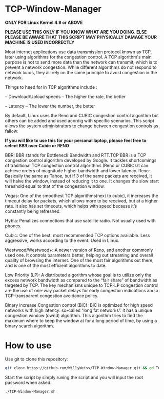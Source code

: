 # TCP-Window-Manager
**ONLY FOR Linux Kernel 4.9 or ABOVE**

**PLEASE USE THIS ONLY IF YOU KNOW WHAT ARE YOU DOING. ELSE PLEASE BE AWARE THAT THIS SCRIPT MAY PHYSICALLY DAMAGE YOUR MACHINE IS USED INCORRECTLY**

Most internet applications use data transmission protocol known as TCP, later using algorithms for the congestion control. A TCP algorithm's main purpose is not to send more data than the network can transmit, which is to prevent a network congestion. While different algorithms do not respond to network loads, they all rely on the same principle to avoid congestion in the network.

Things to heed for in TCP algorithms include :

– Download/Upload speeds – The higher the rate, the better

– Latency – The lower the number, the better


By default, Linux uses the Reno and CUBIC congestion control algorithm but others can be added and used acordig with specific scenarios. This script allows the system administrators to change between congestion controls as fallow:

**If you will like to use this for your personal laptop, please feel free to select BBR over Cubic or RENO**

BBR:
BBR stands for Bottleneck Bandwidth and RTT.TCP BBR is a TCP congestion control algorithm developed by Google. It tackles shortcomings of traditional TCP congestion control algorithms (Reno or CUBIC).It can achieve orders of magnitude higher bandwidth and lower latency.
Reno:
Basically the same as Tahoe, but if 3 of the same packets are received, it will halve the window, instead of reducing it to one. It changes the slow start threshold equal to that of the congestion window.

Vegas:
One of the smoothest TCP algorithms(next to cubic), it increases the timeout delay for packets, which allows more to be received, but at a higher rate. It also has set timeouts, which helps with speed because it’s constantly being refreshed.

Hybla:
Penalizes connections that use satellite radio. Not usually used with phones.

Cubic:
One of the best, most recommended TCP options available. Less aggressive, works according to the event. Used in Linux.

Westwood/Westwood+:
A newer version of Reno, and another commonly used one. It controls parameters better, helping out streaming and overall quality of browsing the internet. One of the most fair algorithms out there, and is one of the most efficient algorithms to date.

Low Priority (LP):
A distributed algorithm whose goal is to utilize only the excess network bandwidth as compared to the “fair share” of bandwidth as targeted by TCP. The key mechanisms unique to TCP-LP congestion control are the use of one-way packet delays for early congestion indications and a TCP-transparent congestion avoidance policy.

Binary Increase Congestion control (BIC):                                                                                         BIC is optimized for high speed networks with high latency: so-called “long fat networks”. It has a unique congestion window (cwnd) algorithm. This algorithm tries to find the maximum where to keep the window at for a long period of time, by using a binary search algorithm.
# How to use
Use git to clone this repository:
```sh
git clone https://github.com/WillyWeiss/TCP-Window-Manager.git && cd TCP-Window-Manager/ && sudo chmod +x TCP-Window-Manager.sh
```
Start the script by simply runing the script and you will input the root password when asked. 

```sh
./TCP-Window-Manager.sh
```

